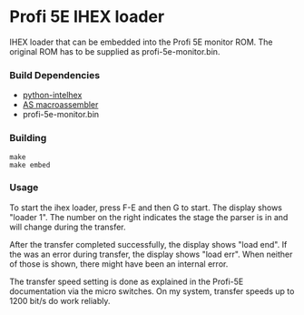 
Profi 5E IHEX loader
====================

IHEX loader that can be embedded into the Profi 5E monitor ROM. The
original ROM has to be supplied as profi-5e-monitor.bin.

### Build Dependencies

 * [python-intelhex](https://pypi.org/project/intelhex/)
 * [AS macroassembler](http://john.ccac.rwth-aachen.de:8000/as/)
 * profi-5e-monitor.bin

### Building

    make
	make embed

### Usage

To start the ihex loader, press F-E and then G to start. The display
shows "loader 1". The number on the right indicates the stage the
parser is in and will change during the transfer.

After the transfer completed successfully, the display shows "load
end". If the was an error during transfer, the display shows "load
err". When neither of those is shown, there might have been an
internal error.

The transfer speed setting is done as explained in the Profi-5E
documentation via the micro switches. On my system, transfer speeds
up to 1200 bit/s do work reliably.

